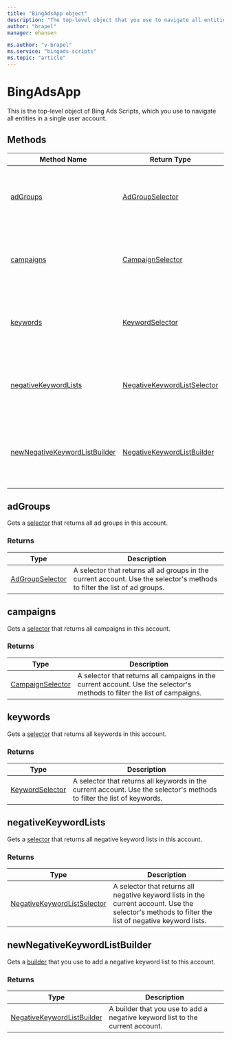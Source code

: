 ```yaml
---
title: "BingAdsApp object"
description: "The top-level object that you use to navigate all entities in a single user account."
author: "brapel"
manager: ehansen

ms.author: "v-brapel"
ms.service: "bingads-scripts"
ms.topic: "article"
---
```


# BingAdsApp

This is the top-level object of Bing Ads Scripts, which you use to navigate all entities in a single user account.

## Methods

|Method Name|Return Type|Description|
|-|-|-
[adGroups](#adgroups)|[AdGroupSelector](./AdGroupSelector.md)|Gets a [selector](../concepts/selectors.md) that returns all ad groups in this account.
[campaigns](#campaigns)|[CampaignSelector](./CampaignSelector.md)|Gets a selector that returns all campaigns in this account.
[keywords](#keywords)|[KeywordSelector](./KeywordSelector.md)|Gets a selector that returns all keywords in this account.
[negativeKeywordLists](#negativekeywordlists)|[NegativeKeywordListSelector](./NegativeKeywordListSelector.md)|Gets a selector that returns  all negative keyword lists in this account.
[newNegativeKeywordListBuilder](#newnegativekeywordlistbuilder)|[NegativeKeywordListBuilder](./NegativeKeywordListBuilder.md)|Returns a builder that you use to add a negative keyword list to this account.

<!--
[ads](#ads)|[AdSelector](./AdSelector)|Returns a selector of all ads in this account.<br />
[getExecutionInfo](#getexecutioninfo)|[ExecutionInfo](./ExecutionInfo)|Returns information about the environment in which the script is currently executing.
-->


## <a name="adgroups"></a>adGroups

Gets a [selector](../concepts/selectors.md) that returns all ad groups in this account. 

### Returns

|Type|Description|
|-|-
[AdGroupSelector](./AdGroupSelector.md)|A selector that returns all ad groups in the current account. Use the selector's methods to filter the list of ad groups.

<!--
## <a name="ads"></a>ads
Returns a selector of all ads in this account.


### Returns:
|Type|Description|
|-|-
[AdSelector](./AdSelector)|Selector of all ads in this account.
-->

## <a name="campaigns"></a>campaigns

Gets a [selector](../concepts/selectors.md) that returns all campaigns in this account. 

### Returns

|Type|Description|
|-|-
[CampaignSelector](./CampaignSelector.md)|A selector that returns all campaigns in the current account. Use the selector's methods to filter the list of campaigns.

<!--
## <a name="getexecutioninfo"></a>getExecutionInfo
Returns information about the environment in which the script is currently executing.

### Returns:
|Type|Description|
|-|-
[ExecutionInfo](./ExecutionInfo)|Information about the environment in which the script is currently executing.
-->

## <a name="keywords"></a>keywords

Gets a [selector](../concepts/selectors.md) that returns all keywords in this account.

### Returns

|Type|Description|
|-|-
[KeywordSelector](./KeywordSelector.md)|A selector that returns all keywords in the current account. Use the selector's methods to filter the list of keywords.

## <a name="negativekeywordlists"></a>negativeKeywordLists

Gets a [selector](../concepts/selectors.md) that returns all negative keyword lists in this account. 

### Returns

|Type|Description|
|-|-
[NegativeKeywordListSelector](./NegativeKeywordListSelector.md)|A selector that returns all negative keyword lists in the current account. Use the selector's methods to filter the list of negative keyword lists.

## <a name="newnegativekeywordlistbuilder"></a>newNegativeKeywordListBuilder

Gets a [builder](../concepts/builders.md) that you use to add a negative keyword list to this account. 

### Returns

|Type|Description|
|-|-
[NegativeKeywordListBuilder](./NegativeKeywordListBuilder.md)|A builder that you use to add a negative keyword list to the current account.

